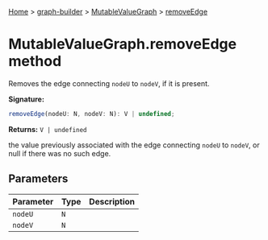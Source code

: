 [Home](./index) &gt; [graph-builder](./graph-builder.md) &gt; [MutableValueGraph](./graph-builder.mutablevaluegraph.md) &gt; [removeEdge](./graph-builder.mutablevaluegraph.removeedge.md)

# MutableValueGraph.removeEdge method

Removes the edge connecting `nodeU` to `nodeV`<!-- -->, if it is present.

**Signature:**
```javascript
removeEdge(nodeU: N, nodeV: N): V | undefined;
```
**Returns:** `V | undefined`

the value previously associated with the edge connecting `nodeU` to `nodeV`<!-- -->, or null if there was no such edge.

## Parameters

|  Parameter | Type | Description |
|  --- | --- | --- |
|  `nodeU` | `N` |  |
|  `nodeV` | `N` |  |

